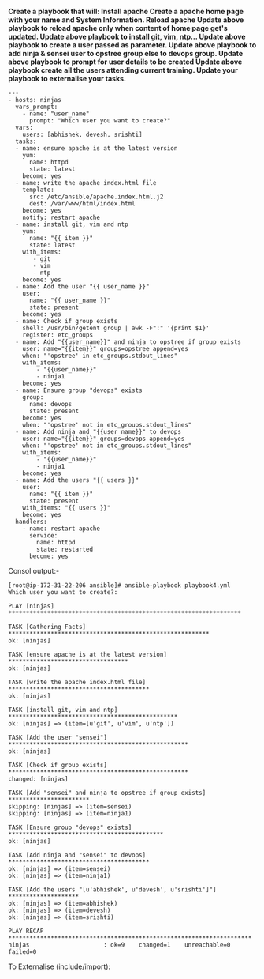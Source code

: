 **Create a playbook that will:
Install apache
Create a apache home page with your name and System Information.
Reload apache
Update above playbook to reload apache only when content of home page get's updated.
Update above playbook to install git, vim, ntp...
Update above playbook to create a user passed as parameter.
Update above playbook to add ninja & sensei user to opstree group else to devops group.
Update above playbook to prompt for user details to be created
Update above playbook create all the users attending current training.
Update your playbook to externalise your tasks.**

```
---
- hosts: ninjas
  vars_prompt:
    - name: "user_name"
      prompt: "Which user you want to create?"
  vars:
    users: [abhishek, devesh, srishti]
  tasks:
  - name: ensure apache is at the latest version
    yum:
      name: httpd
      state: latest
    become: yes
  - name: write the apache index.html file
    template:
      src: /etc/ansible/apache.index.html.j2
      dest: /var/www/html/index.html
    become: yes
    notify: restart apache
  - name: install git, vim and ntp
    yum:
      name: "{{ item }}"
      state: latest
    with_items:
       - git
       - vim
       - ntp
    become: yes
  - name: Add the user "{{ user_name }}"
    user:
      name: "{{ user_name }}"
      state: present
    become: yes
  - name: Check if group exists
    shell: /usr/bin/getent group | awk -F":" '{print $1}'
    register: etc_groups
  - name: Add "{{user_name}}" and ninja to opstree if group exists
    user: name="{{item}}" groups=opstree append=yes
    when: "'opstree' in etc_groups.stdout_lines"
    with_items:
        - "{{user_name}}"
        - ninja1
    become: yes
  - name: Ensure group "devops" exists
    group:
      name: devops
      state: present
    become: yes
    when: "'opstree' not in etc_groups.stdout_lines"
  - name: Add ninja and "{{user_name}}" to devops
    user: name="{{item}}" groups=devops append=yes
    when: "'opstree' not in etc_groups.stdout_lines"
    with_items:
        - "{{user_name}}"
        - ninja1
    become: yes
  - name: Add the users "{{ users }}"
    user:
      name: "{{ item }}"
      state: present
    with_items: "{{ users }}"
    become: yes
  handlers:
    - name: restart apache
      service:
        name: httpd
        state: restarted
      become: yes
```
Consol output:-  

```
[root@ip-172-31-22-206 ansible]# ansible-playbook playbook4.yml
Which user you want to create?:

PLAY [ninjas] ******************************************************************

TASK [Gathering Facts] *********************************************************
ok: [ninjas]

TASK [ensure apache is at the latest version] **********************************
ok: [ninjas]

TASK [write the apache index.html file] ****************************************
ok: [ninjas]

TASK [install git, vim and ntp] ************************************************
ok: [ninjas] => (item=[u'git', u'vim', u'ntp'])

TASK [Add the user "sensei"] ***************************************************
ok: [ninjas]

TASK [Check if group exists] ***************************************************
changed: [ninjas]

TASK [Add "sensei" and ninja to opstree if group exists] ***********************
skipping: [ninjas] => (item=sensei)
skipping: [ninjas] => (item=ninja1)

TASK [Ensure group "devops" exists] ********************************************
ok: [ninjas]

TASK [Add ninja and "sensei" to devops] ****************************************
ok: [ninjas] => (item=sensei)
ok: [ninjas] => (item=ninja1)

TASK [Add the users "[u'abhishek', u'devesh', u'srishti']"] ********************
ok: [ninjas] => (item=abhishek)
ok: [ninjas] => (item=devesh)
ok: [ninjas] => (item=srishti)

PLAY RECAP *********************************************************************
ninjas                     : ok=9    changed=1    unreachable=0    failed=0

```


To Externalise (include/import):  

